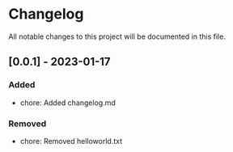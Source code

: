 # Changelog

All notable changes to this project will be documented in this file.

## [0.0.1] - 2023-01-17

### Added

- chore: Added changelog.md

### Removed

- chore: Removed helloworld.txt
